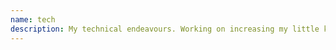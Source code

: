 ```yaml
---
name: tech
description: My technical endeavours. Working on increasing my little knowledge and solidifying my base.
---
```


